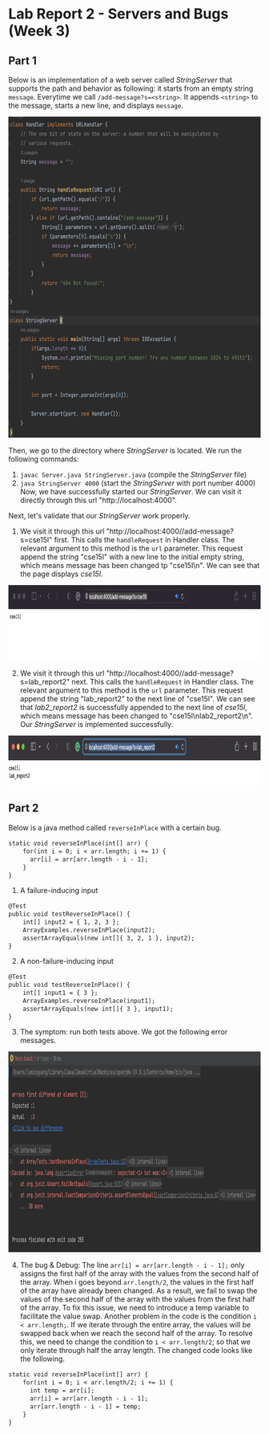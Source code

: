 # Lab Report 2 - Servers and Bugs (Week 3)

## Part 1
Below is an implementation of a web server called *StringServer* that supports the path and behavior as following: it starts from an empty string `message`. Everytime we call `/add-message?s=<string>`. It appends `<string>` to the message, starts a new line, and displays `message`.

<img src="lab2_img/stringserver.png" alt="Image" width="640" height="640">

Then, we go to the directory where *StringServer* is located. We run the following commands:
1. `javac Server.java StringServer.java` (compile the  *StringServer* file)
2. `java StringServer 4000` (start the *StringServer* with port number 4000)
Now, we have successfully started our *StringServer*. We can visit it directly through this url "http://localhost:4000".

Next, let's validate that our *StringServer* work properly.
1. We visit it through this url "http://localhost:4000//add-message?s=cse15l" first. This calls the `handleRequest` in Handler class. The relevant argument to this method is the `url` parameter. This request append the string "cse15l" with a new line to the initial empty string, which means message has been changed tp "cse15l\n". We can see that the page displays *cse15l*.
<img src="lab2_img/firststring.png" alt="Image" width="1000" height="150">

2. We visit it through this url "http://localhost:4000//add-message?s=lab_report2" next. This calls the `handleRequest` in Handler class. The relevant argument to this method is the `url` parameter. This request append the string "lab_report2" to the next line of "cse15l". We can see that *lab2_report2* is successfully appended to the next line of *cse15l*, which means message has been changed to "cse15l\nlab2_report2\n". Our *StringServer* is implemented successfully.
<img src="lab2_img/secondstring.png" alt="Image" width="1000" height="100">


## Part 2
Below is a java method called `reverseInPlace` with a certain bug. 
```
static void reverseInPlace(int[] arr) {
    for(int i = 0; i < arr.length; i += 1) {
      arr[i] = arr[arr.length - i - 1];
    }
}
```
1. A failure-inducing input
```
@Test 
public void testReverseInPlace() {
    int[] input2 = { 1, 2, 3 };
    ArrayExamples.reverseInPlace(input2);
    assertArrayEquals(new int[]{ 3, 2, 1 }, input2);
}
```

2. A non-failure-inducing input
```
@Test 
public void testReverseInPlace() {
    int[] input1 = { 3 };
    ArrayExamples.reverseInPlace(input1);
    assertArrayEquals(new int[]{ 3 }, input1);
}
```

3. The symptom: run both tests above. We got the following error messages.
<img src="lab2_img/symptom.png" alt="Image" width="1000" height="400">

4. The bug & Debug:
The line `arr[i] = arr[arr.length - i - 1];` only assigns the first half of the array with the values from the second half of the array. When i goes beyond `arr.length/2`, the values in the first half of the array have already been changed. As a result, we fail to swap the values of the second half of the array with the values from the first half of the array. To fix this issue, we need to introduce a temp variable to facilitate the value swap. Another problem in the code is the condition `i < arr.length;`. If we iterate through the entire array, the values will be swapped back when we reach the second half of the array. To resolve this, we need to change the condition to `i < arr.length/2`; so that we only iterate through half the array length. The changed code looks like the following.
```
static void reverseInPlace(int[] arr) {
    for(int i = 0; i < arr.length/2; i += 1) {
      int temp = arr[i];
      arr[i] = arr[arr.length - i - 1];
      arr[arr.length - i - 1] = temp;
    }
}
```





  
